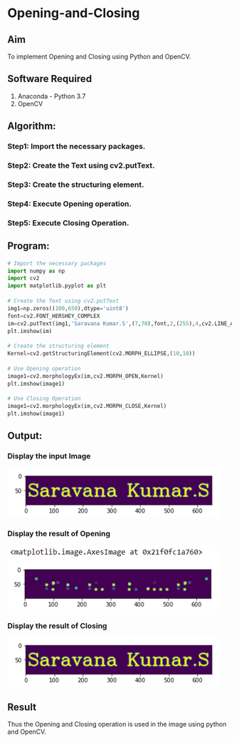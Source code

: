# Opening-and-Closing

## Aim
To implement Opening and Closing using Python and OpenCV.

## Software Required
1. Anaconda - Python 3.7
2. OpenCV
## Algorithm:
### Step1: Import the necessary packages.

### Step2: Create the Text using cv2.putText.

### Step3: Create the structuring element.

### Step4: Execute Opening operation.

### Step5: Execute Closing Operation.

 
## Program:

``` Python
# Import the necessary packages
import numpy as np
import cv2
import matplotlib.pyplot as plt

# Create the Text using cv2.putText
img1=np.zeros((100,650),dtype='uint8')
font=cv2.FONT_HERSHEY_COMPLEX
im=cv2.putText(img1,'Saravana Kumar.S',(7,70),font,2,(255),4,cv2.LINE_AA)
plt.imshow(im)

# Create the structuring element
Kernel=cv2.getStructuringElement(cv2.MORPH_ELLIPSE,(10,10))

# Use Opening operation
image1=cv2.morphologyEx(im,cv2.MORPH_OPEN,Kernel)
plt.imshow(image1)

# Use Closing Operation
image1=cv2.morphologyEx(im,cv2.MORPH_CLOSE,Kernel)
plt.imshow(image1)

```
## Output:

### Display the input Image
![output](./out1.png)
<br>

### Display the result of Opening
![output](./out2.png)
<br>

### Display the result of Closing
![output](./out1.png)
<br>

## Result
Thus the Opening and Closing operation is used in the image using python and OpenCV.